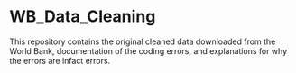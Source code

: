 # WB_Data_Cleaning

This repository contains the original cleaned data downloaded from the World Bank, documentation of the coding errors, and explanations for why the errors are infact errors.
